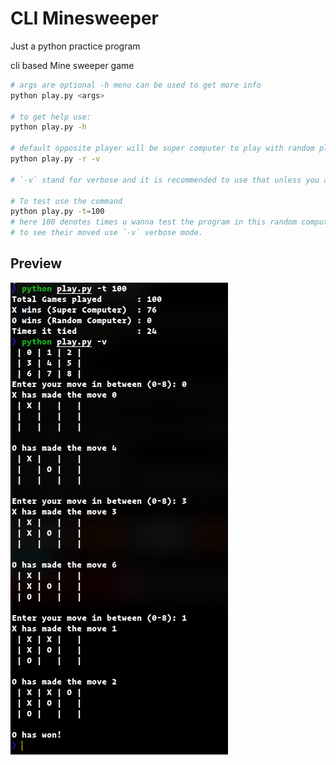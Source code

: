 # CLI Minesweeper

Just a python practice program

cli based Mine sweeper game

```bash
# args are optional -h menu can be used to get more info
python play.py <args>

# to get help use:
python play.py -h

# default opposite player will be super computer to play with random player use :
python play.py -r -v

# `-v` stand for verbose and it is recommended to use that unless you are testing super computer capabilities.

# To test use the command
python play.py -t=100
# here 100 denotes times u wanna test the program in this random computer and super computer will play
# to see their moved use `-v` verbose mode.

```

## Preview

![Here should be preview](https://github.com/niksingh710/TicTacToe-Ai/blob/master/preview.png)
